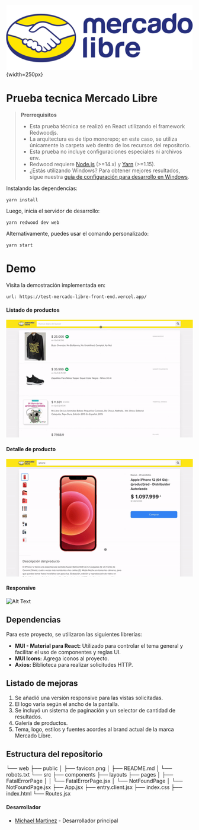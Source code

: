 ![Alt Text](./web/src/components/Header/images/mercado-libre.svg){width=250px}

# Prueba tecnica Mercado Libre


> **Prerrequisitos**
>
>- Esta prueba técnica se realizó en React utilizando el framework Redwoodjs.
>- La arquitectura es de tipo monorepo; en este caso, se utiliza únicamente la carpeta web dentro de los recursos del repositorio.
>- Esta prueba no incluye configuraciones especiales ni archivos env.
> - Redwood requiere [Node.js](https://nodejs.org/en/) (>=14.x) y [Yarn](https://yarnpkg.com/) (>=1.15).
> - ¿Estás utilizando Windows? Para obtener mejores resultados, sigue nuestra [guía de configuración para desarrollo en Windows](https://redwoodjs.com/docs/how-to/windows-development-setup).


Instalando las dependencias:

```
yarn install
```

Luego, inicia el servidor de desarrollo:

```
yarn redwood dev web
```

Alternativamente, puedes usar el comando personalizado:

```
yarn start
```

# Demo
Visita la demostración implementada en:
```
url: https://test-mercado-libre-front-end.vercel.app/
```


#### Listado de productos
![Alt Text](meli01.gif)

#### Detalle de producto
![Alt Text](meli02.gif)

#### Responsive
![Alt Text](meli03.gif)

## Dependencias

Para este proyecto, se utilizaron las siguientes librerías:

- **MUI - Material para React:** Utilizado para controlar el tema general y facilitar el uso de componentes y reglas UI.
- **MUI Icons:** Agrega iconos al proyecto.
- **Axios:** Biblioteca para realizar solicitudes HTTP.

## Listado de mejoras

1. Se añadió una versión responsive para las vistas solicitadas.
2. El logo varía según el ancho de la pantalla.
3. Se incluyó un sistema de paginación y un selector de cantidad de resultados.
4. Galería de productos.
5. Tema, logo, estilos y fuentes acordes al brand actual de la marca Mercado Libre.




## Estructura del repositorio
└── web
    ├── public
    │   ├── favicon.png
    │   ├── README.md
    │   └── robots.txt
    └── src
        ├── components
        ├── layouts
        ├── pages
        │   ├── FatalErrorPage
        │   │   └── FatalErrorPage.jsx
        │   └── NotFoundPage
        │       └── NotFoundPage.jsx
        ├── App.jsx
        ├── entry.client.jsx
        ├── index.css
        ├── index.html
        └── Routes.jsx

#### Desarrollador
- [Michael Martinez](https://github.com/mi-martinez) - Desarrollador principal
